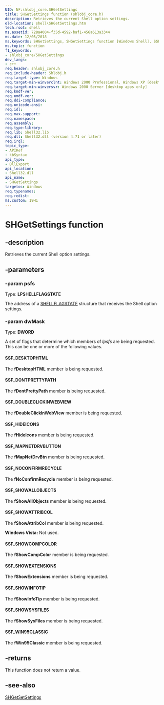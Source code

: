 ```yaml
---
UID: NF:shlobj_core.SHGetSettings
title: SHGetSettings function (shlobj_core.h)
description: Retrieves the current Shell option settings.
old-location: shell\SHGetSettings.htm
tech.root: shell
ms.assetid: 728a4004-f35d-4592-baf1-456a613a3344
ms.date: 12/05/2018
ms.keywords: SHGetSettings, SHGetSettings function [Windows Shell], SSF_DESKTOPHTML, SSF_DONTPRETTYPATH, SSF_DOUBLECLICKINWEBVIEW, SSF_HIDEICONS, SSF_MAPNETDRVBUTTON, SSF_NOCONFIRMRECYCLE, SSF_SHOWALLOBJECTS, SSF_SHOWATTRIBCOL, SSF_SHOWCOMPCOLOR, SSF_SHOWEXTENSIONS, SSF_SHOWINFOTIP, SSF_SHOWSYSFILES, SSF_WIN95CLASSIC, _win32_SHGetSettings, shell.SHGetSettings, shlobj_core/SHGetSettings
ms.topic: function
f1_keywords:
- shlobj_core/SHGetSettings
dev_langs:
- c++
req.header: shlobj_core.h
req.include-header: Shlobj.h
req.target-type: Windows
req.target-min-winverclnt: Windows 2000 Professional, Windows XP [desktop apps only]
req.target-min-winversvr: Windows 2000 Server [desktop apps only]
req.kmdf-ver: 
req.umdf-ver: 
req.ddi-compliance: 
req.unicode-ansi: 
req.idl: 
req.max-support: 
req.namespace: 
req.assembly: 
req.type-library: 
req.lib: Shell32.lib
req.dll: Shell32.dll (version 4.71 or later)
req.irql: 
topic_type:
- APIRef
- kbSyntax
api_type:
- DllExport
api_location:
- Shell32.dll
api_name:
- SHGetSettings
targetos: Windows
req.typenames: 
req.redist: 
ms.custom: 19H1
---
```


# SHGetSettings function


## -description


Retrieves the current Shell option settings.


## -parameters




### -param psfs

Type: <b>LPSHELLFLAGSTATE</b>

The address of a <a href="https://docs.microsoft.com/windows/desktop/api/shlobj_core/ns-shlobj_core-shellflagstate">SHELLFLAGSTATE</a> structure that receives the Shell option settings.


### -param dwMask

Type: <b>DWORD</b>

A set of flags that determine which members of <i>lpsfs</i> are being requested. This can be one or more of the following values.



#### SSF_DESKTOPHTML

The <b>fDesktopHTML</b> member is being requested.



#### SSF_DONTPRETTYPATH

The <b>fDontPrettyPath</b> member is being requested.



#### SSF_DOUBLECLICKINWEBVIEW

The <b>fDoubleClickInWebView</b> member is being requested.



#### SSF_HIDEICONS

The <b>fHideIcons</b> member is being requested.



#### SSF_MAPNETDRVBUTTON

The 
						<b>fMapNetDrvBtn</b> member is being requested.



#### SSF_NOCONFIRMRECYCLE

The 
						<b>fNoConfirmRecycle</b> member is being requested.



#### SSF_SHOWALLOBJECTS

The 
						<b>fShowAllObjects</b> member is being requested.



#### SSF_SHOWATTRIBCOL

The 
						<b>fShowAttribCol</b> member is being requested.



<b>Windows Vista:</b> Not used.





#### SSF_SHOWCOMPCOLOR

The 
						<b>fShowCompColor</b> member is being requested.



#### SSF_SHOWEXTENSIONS

The 
						<b>fShowExtensions</b> member is being requested.



#### SSF_SHOWINFOTIP

The 
						<b>fShowInfoTip</b> member is being requested.



#### SSF_SHOWSYSFILES

The 
						<b>fShowSysFiles</b> member is being requested.



#### SSF_WIN95CLASSIC

The 
						<b>fWin95Classic</b> member is being requested.


## -returns



This function does not return a value.




## -see-also




<a href="https://docs.microsoft.com/windows/desktop/api/shlobj_core/nf-shlobj_core-shgetsetsettings">SHGetSetSettings</a>
 

 

